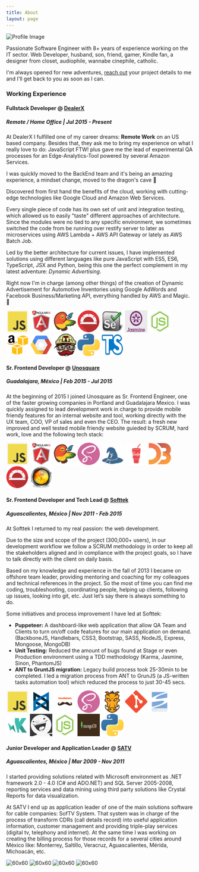 ```yaml
---
title: About
layout: page
---
```


![Profile Image](https://pbs.twimg.com/profile_images/802230942014148608/D5hrji_S_400x400.jpg)

<p>Passionate Software Engineer with 8+ years of experience working on the IT sector. Web Developer, husband, son, friend, gamer, Kindle fan, a designer from closet, audiophile, wannabe cinephile, catholic.</p>

<p>I'm always opened for new adventures, <a href="mailto:luis@develoser.me">reach out</a> your project details to me and I'll get back to you as soon as I can.</p>

<div class="working-experience">

<h3 class="working-experience--title">Working Experience</h3>
<div class="experience--item">
<h4>Fullstack Developer <strong>@</strong> <a href="http://dealerx.com/">DealerX</a></h4>
<h5>Remote / Home Office | Jul 2015 - Present</h5>

<p>At DealerX I fulfilled one of my career dreams: <strong>Remote Work</strong> on an US based company. Besides that, they ask me to bring my experience on what I really love to do: JavaScript FTW! plus gave me the lead of experimental QA processes for an Edge-Analytics-Tool powered by several Amazon Services.</p>

<p>I was quickly moved to the BackEnd team and it's being an amazing experience, a mindset change, moved to the dragon's cave 🐉</p>

<p>Discovered from first hand the benefits of the cloud, working with cutting-edge technologies like Google Cloud and Amazon Web Services.</p>

<p>Every single piece of code has its own set of unit and integration testing, which allowed us to easily "taste" different approaches of architecture. Since the modules were no tied to any specific environment, we sometimes switched the code from be running over restify server to later as microservices using AWS Lambda + AWS API Gateway or lately as AWS Batch Job.</p>

<p>Led by the better architecture for current issues, I have implemented solutions using different languages like pure JavaScript with ES5, ES6, TypeScript, JSX and Python, being this one the perfect complement in my latest adventure: <i>Dynamic Advertising</i>.</p>

<p>Right now I'm in charge (among other things) of the creation of Dynamic Advertisement for Automotive Inventories using Google AdWords and Facebook Business/Marketing API, everything handled by AWS and Magic. 🧙  
</p>

<div class="skills-img-container">
    <img class="img-technology" alt="60x60" src="/imgs/JS.png" style="width: 60px; height: 60px;">
    <img class="img-technology" alt="60x60" src="/imgs/angularjs.png" style="width: 60px; height: 60px;">
    <img class="img-technology" alt="60x60" src="/imgs/bower.png" style="width: 60px; height: 60px;">
    <img class="img-technology" alt="60x60" src="/imgs/protractor.png" style="width: 60px; height: 60px;">
    <img class="img-technology" alt="60x60" src="/imgs/selenium.png" style="width: 60px; height: 60px;">
    <img class="img-technology" alt="60x60" src="/imgs/jasminejs.png" style="width: 60px; height: 60px;">
    <img class="img-technology" alt="60x60" src="/imgs/node.png" style="width: 60px; height: 60px;">
    <img class="img-technology" alt="60x60" src="/imgs/aws-logo.png" style="width: 60px; height: 60px;">
    <img class="img-technology" alt="60x60" src="/imgs/gcloud.png" style="width: 60px; height: 60px;">
    <img class="img-technology" alt="60x60" src="/imgs/travis.png" style="width: 60px; height: 60px;">
    <img class="img-circle img-technology" alt="60x60" src="/imgs/python.png" style="width: 60px; height: 60px;">
    <img class="img-circle img-technology" alt="60x60" src="/imgs/ts-logo.png" style="width: 60px; height: 60px;">
</div>

</div>

<div class="experience--item">
<h4>Sr. Frontend Developer <strong>@</strong> <a href="http://unosqaure.com/">Unosquare</a></h4>
<h5>Guadalajara, México | Feb 2015 - Jul 2015</h5>

<p>At the beginning of 2015 I joined Unosquare as Sr. Frontend Engineer, one of the faster growing companies in Portland and Guadalajara Mexico. I was quickly assigned to lead development work in charge to provide mobile friendy features for an internal website and tool, working directly with the UX team, COO, VP of sales and even the CEO. The result: a fresh new improved and well tested mobile friendy website guieded by SCRUM, hard work, love and the following tech stack:</p>

<div class="skills-img-container">
    <img class="img-circle img-technology" alt="60x60" src="/imgs/JS.png" style="width: 60px; height: 60px;">
    <img class="img-circle img-technology" alt="60x60" src="/imgs/angularjs.png" style="width: 60px; height: 60px;">
    <img class="img-circle img-technology" alt="60x60" src="/imgs/bower.png" style="width: 60px; height: 60px;">
    <img class="img-circle img-technology" alt="60x60" src="/imgs/sass.png" style="width: 60px; height: 60px;">
    <img class="img-circle img-technology" alt="60x60" src="/imgs/browserify.png" style="width: 60px; height: 60px;">
    <img class="img-circle img-technology" alt="60x60" src="/imgs/gulp.png" style="width: 60px; height: 60px;">
    <img class="img-circle img-technology" alt="60x60" src="/imgs/d3.png" style="width: 60px; height: 60px;">
    <img class="img-circle img-technology" alt="60x60" src="/imgs/protractor.png" style="width: 60px; height: 60px;">
    <img class="img-circle img-technology" alt="60x60" src="/imgs/livereload.png" style="width: 60px; height: 60px;">
</div>

</div>

<div class="experience--item">
<h4>Sr. Frontend Developer and Tech Lead <strong>@</strong> <a href="http://softtek.com/">Softtek</a></h4>
<h5>Aguascalientes, México | Nov 2011 - Feb 2015</h5>

<p>At Softtek I returned to my real passion: the web development.</p>
<p>Due to the size and scope of the project (300,000+ users), in our development workflow we follow a SCRUM methodology in order to keep all the stakeholders aligned and in compliance with the project goals, so I have to talk directly with the client on daily basis. </p>
<p>Based on my knowledge and experience in the fall of 2013 I became on offshore team leader, providing mentoring and coaching for my colleagues and technical references in the project. So the most of time you can find me coding, troubleshooting, coordinating people, helping up clients, following up issues, looking into git, etc. Just let’s say there is always something to do.</p>
<p>Some initiatives and process improvement I have led at Softtek:</p>
<ul>
    <li> <strong>Puppeteer:</strong> A dashboard-like web application that allow QA Team and Clients to turn on/off code features for our main application on demand. (BackboneJS, Handlebars, CSS3, Bootstrap, SASS, NodeJS, Express, Mongoose, MongoDB) </li>
    <li> <strong>Unit Testing:</strong> Reduced the amount of bugs found at Stage or even Production environment using a TDD methodology (Karma, Jasmine, Sinon, PhantomJS) </li>
    <li> <strong>ANT to GruntJS migration:</strong> Legacy build process took 25-30min to be completed. I led a migration process from ANT to GrunJS (a JS-written tasks automation tool) which reduced the process to just 30-45 secs. </li>
</ul>

<div class="skills-img-container">
    <img class="img-circle img-technology" alt="60x60" src="/imgs/JS.png" style="width: 60px; height: 60px;">
    <img class="img-circle img-technology" alt="60x60" src="/imgs/backbone.png" style="width: 60px; height: 60px;">
    <img class="img-circle img-technology" alt="60x60" src="/imgs/handlebars.png" style="width: 60px; height: 60px;">
    <img class="img-circle img-technology" alt="60x60" src="/imgs/sass.png" style="width: 60px; height: 60px;">
    <img class="img-circle img-technology" alt="60x60" src="/imgs/gruntjs.jpg" style="width: 60px; height: 60px;">
    <img class="img-circle img-technology" alt="60x60" src="/imgs/Git-Icon-1788C.png" style="width: 60px; height: 60px;">
    <img class="img-circle img-technology" alt="60x60" src="/imgs/svn.png" style="width: 60px; height: 60px;">
    <img class="img-circle img-technology" alt="60x60" src="/imgs/karma.png" style="width: 60px; height: 60px;">
    <img class="img-circle img-technology" alt="60x60" src="/imgs/casperjs.png" style="width: 60px; height: 60px;">
    <img class="img-circle img-technology" alt="60x60" src="/imgs/node.png" style="width: 60px; height: 60px;">
    <img class="img-circle img-technology" alt="60x60" src="/imgs/logo_10gen_mongodb1.png" style="width: 60px; height: 60px;">
    <img class="img-circle img-technology" alt="60x60" src="/imgs/python.png" style="width: 60px; height: 60px;">
</div>

</div>

<div class="experience--item">
<h4>Junior Developer and Application Leader <strong>@</strong> <a href="https://www.google.com.mx/maps/place/Sistemas+Administrativos+Para+TV+Restringida/@21.9285028,-102.2996187,15z/data=!4m5!3m4!1s0x0:0x914784afcefe156!8m2!3d21.9285028!4d-102.2996187">SATV</a></h4>
<h5>Aguascalientes, México | Mar 2009 - Nov 2011</h5>

<p>I started providing solutions related with Microsoft environment as .NET framework 2.0 - 4.0 (C# and ADO.NET) and SQL Server 2005-2008, reporting services and data mining using third party solutions like Crystal Reports for data visualization. </p>
<p>At SATV I end up as application leader of one of the main solutions software for cable companies: SofTV System. That system was in charge of the process of transform CDRs (call details record) into useful application information, customer management and providing triple-play services (digital tv, telephony and internet). At the same time I was working on creating the billing process for those records for a several cities around México like: Monterrey, Saltillo, Veracruz, Aguascalientes, Mérida, Michoacán, etc.</p>

<div class="skills-img-container">
<img class="img-technology" alt="60x60" src="http://develoser.github.io/imgs/dotnet-logo.png" style="width: 60px; height: 60px;">
<img class="img-technology" alt="60x60" src="http://develoser.github.io/imgs/dotnet_ado.jpg" style="width: 60px; height: 60px;">
<img class="img-technology" alt="60x60" src="http://develoser.github.io/imgs/Microsoft-SQL-Server.jpg" style="width: 60px; height: 60px;">
<img class="img-technology" alt="60x60" src="http://develoser.github.io/imgs/crystalreports.png" style="width: 60px; height: 60px;">
</div>

</div>

</div>
